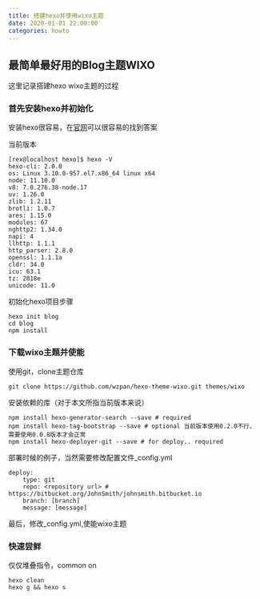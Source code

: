 ```yaml
---
title: 搭建hexo并使用wixo主题
date: 2020-01-01 22:00:00
categories: howto
---
```



## 最简单最好用的Blog主题WIXO

这里记录搭建hexo wixo主题的过程


### 首先安装hexo并初始化

安装hexo很容易，在[官网][1]可以很容易的找到答案


当前版本


    [rex@localhost hexo]$ hexo -V
    hexo-cli: 2.0.0
    os: Linux 3.10.0-957.el7.x86_64 linux x64
    node: 11.10.0
    v8: 7.0.276.38-node.17
    uv: 1.26.0
    zlib: 1.2.11
    brotli: 1.0.7
    ares: 1.15.0
    modules: 67
    nghttp2: 1.34.0
    napi: 4
    llhttp: 1.1.1
    http_parser: 2.8.0
    openssl: 1.1.1a
    cldr: 34.0
    icu: 63.1
    tz: 2018e
    unicode: 11.0


初始化hexo项目步骤

    hexo init blog
    cd blog
    npm install



### 下载wixo主题并使能

使用git，clone主题仓库

    git clone https://github.com/wzpan/hexo-theme-wixo.git themes/wixo


安装依赖的库（对于本文所指当前版本来说）

    npm install hexo-generator-search --save # required
    npm install hexo-tag-bootstrap --save # optional 当前版本使用0.2.0不行，需要使用0.0.8版本才会正常
    npm install hexo-deployer-git --save # for deploy.. required


部署时候的例子，当然需要修改配置文件\_config.yml

    deploy:
        type: git
        repo: <repository url> # https://bitbucket.org/JohnSmith/johnsmith.bitbucket.io
        branch: [branch]
        message: [message]


最后，修改\_config.yml,使能wixo主题



### 快速尝鲜

仅仅堆叠指令，common on

    hexo clean
    hexo g && hexo s


[1]: https://hexo.io/zh-cn/

